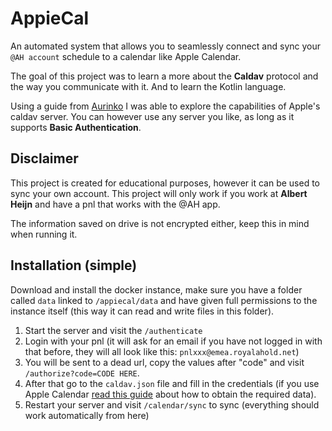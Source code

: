 # AppieCal

An automated system that allows you to seamlessly connect and sync
your `@AH account` schedule to a calendar like Apple Calendar.

The goal of this project was to learn a more about the **Caldav** protocol
and the way you communicate with it. And to learn the Kotlin language.

Using a guide from [Aurinko](https://www.aurinko.io/blog/caldav-apple-calendar-integration/) I was able to explore the capabilities of Apple's caldav server.
You can however use any server you like, as long as it supports **Basic Authentication**.

## Disclaimer

This project is created for educational purposes, however it can be used to
sync your own account. This project will only work if you work at **Albert Heijn** and have a pnl that works with the @AH app.

The information saved on drive is not encrypted either, keep this in mind when running it.

## Installation (simple)

Download and install the docker instance, make sure you have a folder called `data` linked to `/appiecal/data` and have given full permissions to the instance itself (this way it can read and write files in this folder).

1. Start the server and visit the `/authenticate`
2. Login with your pnl (it will ask for an email if you have not logged in with that before, they will all look like this: `pnlxxx@emea.royalahold.net`)
3. You will be sent to a dead url, copy the values after "code" and visit `/authorize?code=CODE HERE`.
4. After that go to the `caldav.json` file and fill in the credentials (if you use Apple Calendar [read this guide](https://www.reddit.com/r/Thunderbird/comments/1dpop9d/icloud_calendar_sync_without_addon_get_icloud/) about how to obtain the required data).
5. Restart your server and visit `/calendar/sync` to sync (everything should work automatically from here)